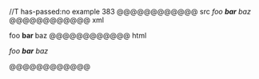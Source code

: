 //T has-passed:no
example 383
@@@@@@@@@@@@ src
_foo __bar__ baz_
@@@@@@@@@@@@ xml
<?xml version="1.0" encoding="UTF-8"?>
<!DOCTYPE document SYSTEM "CommonMark.dtd">
<document xmlns="http://commonmark.org/xml/1.0">
  <paragraph>
    <emph>
      <text>foo </text>
      <strong>
        <text>bar</text>
      </strong>
      <text> baz</text>
    </emph>
  </paragraph>
</document>
@@@@@@@@@@@@ html
<p><em>foo <strong>bar</strong> baz</em></p>
@@@@@@@@@@@@
